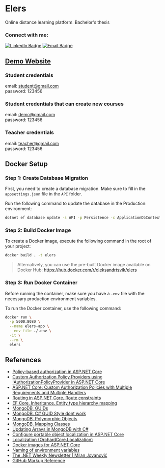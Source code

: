 # Elers

Online distance learning platform. Bachelor's thesis

### Connect with me:

[![LinkedIn Badge](https://cdn.icon-icons.com/icons2/99/PNG/32/linkedin_socialnetwork_17441.png)](https://www.linkedin.com/in/oleksandr-tsvik/)
[![Email Badge](https://cdn.icon-icons.com/icons2/72/PNG/32/email_14410.png)](mailto:oleksandr.zwick@gmail.com)

## [Demo Website](https://elers.onrender.com/)

### Student credentials

email: student@gmail.com\
password: 123456

### Student credentials that can create new courses

email: demo@gmail.com\
password: 123456

### Teacher credentials

email: teacher@gmail.com\
password: 123456

## Docker Setup

### Step 1: Create Database Migration

First, you need to create a database migration. Make sure to fill in the `appsettings.json` file in the `API` folder.

Run the following command to update the database in the Production environment:

```sh
dotnet ef database update -s API -p Persistence -c ApplicationDbContext -- --environment Production
```

### Step 2: Build Docker Image

To create a Docker image, execute the following command in the root of your project:

```sh
docker build . -t elers
```

> Alternatively, you can use the pre-built Docker image available on Docker Hub: https://hub.docker.com/r/oleksandrtsvik/elers

### Step 3: Run Docker Container

Before running the container, make sure you have a `.env` file with the necessary production environment variables.

To run the Docker container, use the following command:

```sh
docker run \
  -p 5000:8080 \
  --name elers-app \
  --env-file ./.env \
  -it \
  --rm \
  elers
```

## References

- [Policy-based authorization in ASP.NET Core](https://learn.microsoft.com/en-us/aspnet/core/security/authorization/policies?view=aspnetcore-8.0)
- [Custom Authorization Policy Providers using IAuthorizationPolicyProvider in ASP.NET Core](https://learn.microsoft.com/en-us/aspnet/core/security/authorization/iauthorizationpolicyprovider?view=aspnetcore-8.0)
- [ASP.NET Core: Custom Authorization Policies with Multiple Requirements and Multiple Handlers](https://medium.com/@kadir.kilicoglu_67563/asp-net-core-custom-authorization-policies-with-multiple-requirements-and-multiple-handlers-487f920ae13e)
- [Routing in ASP.NET Core. Route constraints](https://learn.microsoft.com/en-us/aspnet/core/fundamentals/routing?view=aspnetcore-8.0#route-constraints)
- [EF Core. Inheritance. Entity type hierarchy mapping](https://learn.microsoft.com/uk-ua/ef/core/modeling/inheritance#entity-type-hierarchy-mapping)
- [MongoDB. GUIDs](https://www.mongodb.com/docs/drivers/csharp/current/fundamentals/serialization/guid-serialization/)
- [MongoDB. C# GUID Style dont work](https://www.mongodb.com/community/forums/t/c-guid-style-dont-work/126901)
- [MongoDB. Polymorphic Objects](https://www.mongodb.com/docs/drivers/csharp/upcoming/fundamentals/serialization/polymorphic-objects/)
- [MongoDB. Mapping Classes](https://mongodb.github.io/mongo-csharp-driver/2.0/reference/bson/mapping/)
- [Updating Arrays in MongoDB with C#](https://kevsoft.net/2020/03/23/updating-arrays-in-mongodb-with-csharp.html)
- [Configure portable object localization in ASP.NET Core](https://github.com/dotnet/AspNetCore.Docs/blob/main/aspnetcore/fundamentals/portable-object-localization.md)
- [Localization (OrchardCore.Localization)](https://docs.orchardcore.net/en/main/reference/modules/Localize/)
- [Docker images for ASP.NET Core](https://learn.microsoft.com/en-us/aspnet/core/host-and-deploy/docker/building-net-docker-images?view=aspnetcore-8.0)
- [Naming of environment variables](https://learn.microsoft.com/en-us/aspnet/core/fundamentals/configuration/?view=aspnetcore-8.0#naming-of-environment-variables)
- [The .NET Weekly Newsletter | Milan Jovanović](https://www.milanjovanovic.tech/blog)
- [GitHub Markup Reference](https://gist.github.com/ChrisTollefson/a3af6d902a74a0afd1c2d79aadc9bb3f#file-1_markup-md)
